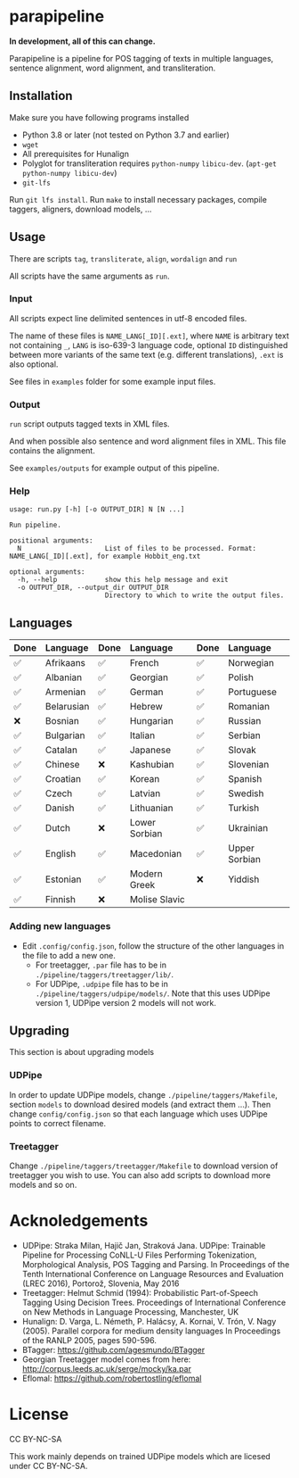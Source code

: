 # parapipeline 
**In development, all of this can change.**

Parapipeline is a pipeline for POS tagging of texts in multiple languages, sentence alignment, word alignment, and transliteration.

## Installation
Make sure you have following programs installed
- Python 3.8 or later (not tested on Python 3.7 and earlier)
- `wget`
- All prerequisites for Hunalign
- Polyglot for transliteration requires `python-numpy` `libicu-dev`. (`apt-get python-numpy libicu-dev`)
- `git-lfs`

Run `git lfs install`.
Run `make` to install necessary packages, compile taggers, aligners, download models, ...

## Usage
There are scripts `tag`, `transliterate`, `align`, `wordalign` and `run`

All scripts have the same arguments as `run`.

### Input
All scripts expect line delimited sentences in utf-8 encoded files.

The name of these files is `NAME_LANG[_ID][.ext]`, where `NAME` is arbitrary text not containing `_`, `LANG` is iso-639-3 language code, 
optional `ID` distinguished between more variants of the same text (e.g. different translations), `.ext` is also optional.

See files in `examples` folder for some example input files.

### Output
`run` script outputs tagged texts in XML files. 

And when possible also sentence and word alignment files in XML. 
This file contains the alignment.

See `examples/outputs` for example output of this pipeline.

### Help 
~~~
usage: run.py [-h] [-o OUTPUT_DIR] N [N ...]

Run pipeline.

positional arguments:
  N                     List of files to be processed. Format: NAME_LANG[_ID][.ext], for example Hobbit_eng.txt

optional arguments:
  -h, --help            show this help message and exit
  -o OUTPUT_DIR, --output_dir OUTPUT_DIR
                        Directory to which to write the output files.
~~~


## Languages

| Done| Language | Done| Language | Done| Language |
|:------------------|:--------------| :------------------|:---------------| :------------------|:-----------------|
|:white_check_mark: | Afrikaans     | :white_check_mark: | French         |:white_check_mark: | Norwegian | 
|:white_check_mark: | Albanian      | :white_check_mark: | Georgian       |:white_check_mark: | Polish | 
|:white_check_mark: | Armenian      | :white_check_mark: | German         |:white_check_mark: | Portuguese | 
|:white_check_mark: | Belarusian    | :white_check_mark: | Hebrew         |:white_check_mark: | Romanian | 
|:x:                | Bosnian       | :white_check_mark: | Hungarian      |:white_check_mark: | Russian | 
|:white_check_mark: | Bulgarian     | :white_check_mark: | Italian        |:white_check_mark: | Serbian | 
|:white_check_mark: | Catalan       | :white_check_mark: | Japanese       |:white_check_mark: | Slovak | 
|:white_check_mark: | Chinese       | :x:                | Kashubian      |:white_check_mark: | Slovenian | 
|:white_check_mark: | Croatian      | :white_check_mark: | Korean         |:white_check_mark: | Spanish | 
|:white_check_mark: | Czech         | :white_check_mark: | Latvian        |:white_check_mark: | Swedish | 
|:white_check_mark: | Danish        | :white_check_mark: | Lithuanian     |:white_check_mark: | Turkish | 
|:white_check_mark: | Dutch         | :x:                | Lower Sorbian  |:white_check_mark: | Ukrainian | 
|:white_check_mark: | English       | :white_check_mark: | Macedonian     |:white_check_mark: | Upper Sorbian | 
|:white_check_mark: | Estonian      | :white_check_mark: | Modern Greek   |:x:                | Yiddish |
|:white_check_mark: | Finnish       | :x:                | Molise Slavic  |                   |         |


### Adding new languages
- Edit `.config/config.json`, follow the structure of the other languages in the file to add a new one.
    * For treetagger, `.par` file has to be in `./pipeline/taggers/treetagger/lib/`.
    * For UDPipe, `.udpipe` file has to be in `./pipeline/taggers/udpipe/models/`. Note that this uses UDPipe version 1, UDPipe version 2 models will not work.

## Upgrading
This section is about upgrading models

### UDPipe
In order to update UDPipe models, change `./pipeline/taggers/Makefile`, section `models` to download desired models (and extract them ...). 
Then change `config/config.json` so that each language which uses UDPipe points to correct filename.

### Treetagger
Change `./pipeline/taggers/treetagger/Makefile` to download version of treetagger you wish to use. 
You can also add scripts to download more models and so on.

# Acknoledgements
- UDPipe: Straka Milan, Hajič Jan, Straková Jana. UDPipe: Trainable Pipeline for Processing CoNLL-U Files Performing Tokenization, Morphological Analysis, POS Tagging and Parsing. In Proceedings of the Tenth International Conference on Language Resources and Evaluation (LREC 2016), Portorož, Slovenia, May 2016
- Treetagger: Helmut Schmid (1994): Probabilistic Part-of-Speech Tagging Using Decision Trees. Proceedings of International Conference on New Methods in Language Processing, Manchester, UK
- Hunalign: D. Varga, L. Németh, P. Halácsy, A. Kornai, V. Trón, V. Nagy (2005). Parallel corpora for medium density languages In Proceedings of the RANLP 2005, pages 590-596.
- BTagger: https://github.com/agesmundo/BTagger
- Georgian Treetagger model comes from here: http://corpus.leeds.ac.uk/serge/mocky/ka.par
- Eflomal: https://github.com/robertostling/eflomal

# License
CC BY-NC-SA

This work mainly depends on trained UDPipe models which are licesed under CC BY-NC-SA.
